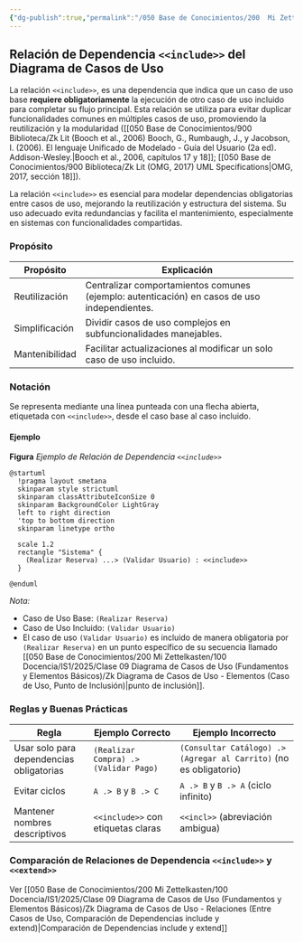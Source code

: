 ```yaml
---
{"dg-publish":true,"permalink":"/050 Base de Conocimientos/200  Mi Zettelkasten/100 Docencia/IS1/2025/Clase 09 Diagrama de Casos de Uso (Fundamentos y Elementos Básicos)/Zk Diagrama de Casos de Uso - Relaciones (Entre Casos de Uso, Dependencia Include)/","tags":["digitalGarden","diagramaCasosDeUso","relaciones"]}
---
```


## Relación de Dependencia `<<include>>` del Diagrama de Casos de Uso

La relación `<<include>>`, es una dependencia que indica que un caso de uso base **requiere obligatoriamente** la ejecución de otro caso de uso incluido para completar su flujo principal. Esta relación se utiliza para evitar duplicar funcionalidades comunes en múltiples casos de uso, promoviendo la reutilización y la modularidad ([[050 Base de Conocimientos/900 Biblioteca/Zk Lit (Booch et al., 2006) Booch, G., Rumbaugh, J., y Jacobson, I. (2006). El lenguaje Unificado de Modelado - Guía del Usuario (2a ed). Addison-Wesley.\|Booch et al., 2006, capítulos 17 y 18]]; [[050 Base de Conocimientos/900 Biblioteca/Zk Lit (OMG, 2017) UML Specifications\|OMG, 2017, sección 18]]). 

La relación `<<include>>` es esencial para modelar dependencias obligatorias entre casos de uso, mejorando la reutilización y estructura del sistema. Su uso adecuado evita redundancias y facilita el mantenimiento, especialmente en sistemas con funcionalidades compartidas.

### Propósito

| Propósito      | Explicación                                                                                  |
| -------------- | -------------------------------------------------------------------------------------------- |
| Reutilización  | Centralizar comportamientos comunes (ejemplo: autenticación) en casos de uso independientes. |
| Simplificación | Dividir casos de uso complejos en subfuncionalidades manejables.                             |
| Mantenibilidad | Facilitar actualizaciones al modificar un solo caso de uso incluido.                         |

### Notación

Se representa mediante una línea punteada con una flecha abierta, etiquetada con `<<include>>`, desde el caso base al caso incluido.

#### Ejemplo
**Figura**
_Ejemplo de Relación de Dependencia `<<include>>`_
```plantuml
@startuml
  !pragma layout smetana
  skinparam style strictuml
  skinparam classAttributeIconSize 0
  skinparam BackgroundColor LightGray
  left to right direction
  'top to bottom direction
  skinparam linetype ortho

  scale 1.2
  rectangle "Sistema" {
    (Realizar Reserva) ...> (Validar Usuario) : <<include>>
  }

@enduml
```
_Nota:_
- Caso de Uso Base: `(Realizar Reserva)`
- Caso de Uso Incluido: `(Validar Usuario)`
- El caso de uso `(Validar Usuario)` es incluido de manera obligatoria por `(Realizar Reserva)` en un punto específico de su secuencia llamado [[050 Base de Conocimientos/200  Mi Zettelkasten/100 Docencia/IS1/2025/Clase 09 Diagrama de Casos de Uso (Fundamentos y Elementos Básicos)/Zk Diagrama de Casos de Uso - Elementos (Caso de Uso, Punto de Inclusión)\|punto de inclusión]].

### Reglas y Buenas Prácticas

| Regla                                    | Ejemplo Correcto                      | Ejemplo Incorrecto                                                 |
| ---------------------------------------- | ------------------------------------- | ------------------------------------------------------------------ |
| Usar solo para dependencias obligatorias | `(Realizar Compra) .> (Validar Pago)` | `(Consultar Catálogo) .> (Agregar al Carrito)` (no es obligatorio) |
| Evitar ciclos                            | `A .> B` y `B .> C`                   | `A .> B` y `B .> A` (ciclo infinito)                               |
| Mantener nombres descriptivos            | `<<include>>` con etiquetas claras    | `<<incl>>` (abreviación ambigua)                                   |

### Comparación de Relaciones de Dependencia `<<include>>` y `<<extend>>`
Ver [[050 Base de Conocimientos/200  Mi Zettelkasten/100 Docencia/IS1/2025/Clase 09 Diagrama de Casos de Uso (Fundamentos y Elementos Básicos)/Zk Diagrama de Casos de Uso - Relaciones (Entre Casos de Uso, Comparación de Dependencias include y extend)\|Comparación de Dependencias include y extend]]

